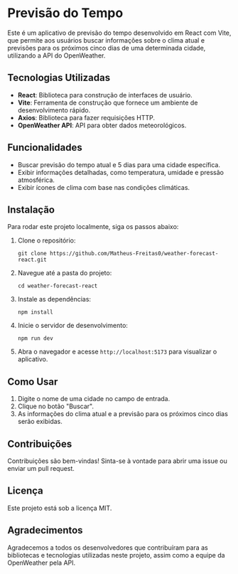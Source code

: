 # Previsão do Tempo

Este é um aplicativo de previsão do tempo desenvolvido em React com Vite, que permite aos usuários buscar informações sobre o clima atual e previsões para os próximos cinco dias de uma determinada cidade, utilizando a API do OpenWeather.

## Tecnologias Utilizadas

- **React**: Biblioteca para construção de interfaces de usuário.
- **Vite**: Ferramenta de construção que fornece um ambiente de desenvolvimento rápido.
- **Axios**: Biblioteca para fazer requisições HTTP.
- **OpenWeather API**: API para obter dados meteorológicos.

## Funcionalidades

- Buscar previsão do tempo atual e 5 dias para uma cidade específica.
- Exibir informações detalhadas, como temperatura, umidade e pressão atmosférica.
- Exibir ícones de clima com base nas condições climáticas.

## Instalação

Para rodar este projeto localmente, siga os passos abaixo:

1. Clone o repositório:

	   git clone https://github.com/Matheus-Freitas0/weather-forecast-react.git

2.  Navegue até a pasta do projeto:

    `cd weather-forecast-react` 
    
3.  Instale as dependências:

    `npm install` 
    
4.  Inicie o servidor de desenvolvimento:

    `npm run dev` 
    
5.  Abra o navegador e acesse `http://localhost:5173` para visualizar o aplicativo.
    

## Como Usar

1.  Digite o nome de uma cidade no campo de entrada.
2.  Clique no botão "Buscar".
3.  As informações do clima atual e a previsão para os próximos cinco dias serão exibidas.

## Contribuições

Contribuições são bem-vindas! Sinta-se à vontade para abrir uma issue ou enviar um pull request.

## Licença

Este projeto está sob a licença MIT.

## Agradecimentos

Agradecemos a todos os desenvolvedores que contribuíram para as bibliotecas e tecnologias utilizadas neste projeto, assim como a equipe da OpenWeather pela API.
